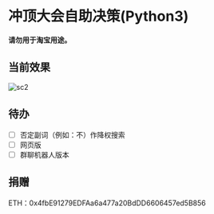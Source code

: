 # 冲顶大会自助决策(Python3)

**请勿用于淘宝用途。**

## 当前效果
![sc2](https://raw.githubusercontent.com/se4/cddh/master/screenshot/screenshot2.png)

## 待办
- [ ] 否定副词（例如：不）作降权搜索
- [ ] 网页版
- [ ] 群聊机器人版本

## 捐赠
ETH：0x4fbE91279EDFAa6a477a20BdDD6606457ed5B856
